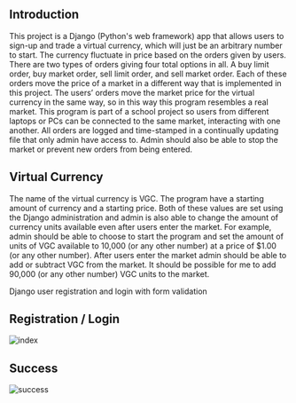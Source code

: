 Introduction
------------
This project is a Django (Python's web framework) app that allows users to sign-up and trade a virtual currency, which will just be an arbitrary number to start. The currency fluctuate in price based on the orders given by users. There are two types of orders giving four total options in all. A buy limit order, buy market order, sell limit order, and sell market order. Each of these orders move the price of a market in a different way that is implemented in this project. The users’ orders move the market price for the virtual currency in the same way, so in this way this program resembles a real market. This program is part of a school project so users from different laptops or PCs can be connected to the same market, interacting with one another. All orders are logged and time-stamped in a continually updating file that only admin have access to. Admin should also be able to stop the market or prevent new orders from being entered.

Virtual Currency
------------
The name of the virtual currency is VGC. The program have a starting amount of currency and a starting price. Both of these values are set using the Django administration and admin is also able to change the amount of currency units available even after users enter the market. For example, admin should be able to choose to start the program and set the amount of units of VGC available to 10,000 (or any other number) at a price of $1.00 (or any other number). After users enter the market admin should be able to add or subtract VGC from the market. It should be possible for me to add 90,000 (or any other number) VGC units to the market. 

Django user registration and login with form validation

Registration / Login
------
![index](https://i.imgur.com/PuXZnKW.png)

Success
------
![success](https://i.imgur.com/7QYAYor.png)
